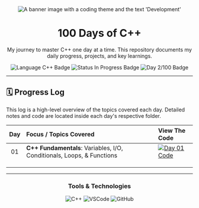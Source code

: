 <div align="center">

  <img src="https://raw.githubusercontent.com/catppuccin/catppuccin/main/assets/banners/pro.webp" alt="A banner image with a coding theme and the text 'Development'"/>

  <h1>100 Days of C++</h1>

  <p>My journey to master C++ one day at a time. This repository documents my daily progress, projects, and key learnings.</p>

  <p>
    <img src="https://img.shields.io/badge/Language-C%2B%2B-blue?style=for-the-badge&logo=c%2B%2B&logoColor=white" alt="Language C++ Badge"/>
    <img src="https://img.shields.io/badge/Status-In%20Progress-green?style=for-the-badge" alt="Status In Progress Badge"/>
    <img src="https://img.shields.io/badge/Day-1%2F100-brightgreen?style=for-the-badge" alt="Day 2/100 Badge"/>
  </p>

</div>

---

## 🗓️ Progress Log

This log is a high-level overview of the topics covered each day. Detailed notes and code are located inside each day's respective folder.

| Day | Focus / Topics Covered                                                      | View The Code                                                                    |
|:---:|:----------------------------------------------------------------------------|:---------------------------------------------------------------------------------|
| 01  | **C++ Fundamentals**: Variables, I/O, Conditionals, Loops, & Functions      | [![Day 01 Code][day-1-shield]](./DAY_1/)                                         |
|     |                                                                             |                                                                                  |
|     |                                                                             |                                                                                  |
|     |                                                                             |                                                                                  |

---

<div align="center">
  <h3>Tools & Technologies</h3>
  <p>
    <img src="https://img.shields.io/badge/C%2B%2B-00599C?style=for-the-badge&logo=c%2B%2B&logoColor=white" alt="C++"/>
    <img src="https://img.shields.io/badge/Visual_Studio_Code-007ACC?style=for-the-badge&logo=visual-studio-code&logoColor=white" alt="VSCode"/>
    <img src="https://img.shields.io/badge/GitHub-181717?style=for-the-badge&logo=github&logoColor=white" alt="GitHub"/>
  </p>
</div>

[day-1-shield]: https://img.shields.io/badge/Code-►-9cf?style=for-the-badge&logo=github
